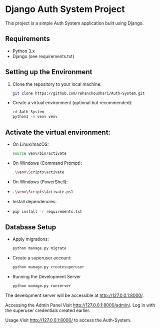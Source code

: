 # Django Auth System Project

This project is a simple Auth System application built using Django.

## Requirements

- Python 3.x
- Django (see requirements.txt)

## Setting up the Environment

1. Clone the repository to your local machine:

   ```bash
   git clone https://github.com/rehanchoudhari/Auth-System.git


- Create a virtual environment (optional but recommended):

   ```bash
   cd Auth-System
   python3 -m venv venv


## Activate the virtual environment:

- On Linux/macOS:

   ```bash
   source venv/bin/activate

- On Windows (Command Prompt):

   ```bash
   .\venv\Scripts\activate

- On Windows (PowerShell):
- 
   ```bash
   .\venv\Scripts\Activate.ps1

- Install dependencies:
- 
   ```bash
   pip install -r requirements.txt


## Database Setup

- Apply migrations:

   ```bash
   python manage.py migrate

- Create a superuser account:
   ```bash
   python manage.py createsuperuser

- Running the Development Server
   ```bash
   python manage.py runserver

The development server will be accessible at http://127.0.0.1:8000/.


Accessing the Admin Panel
Visit http://127.0.0.1:8000/admin/.
Log in with the superuser credentials created earlier.

Usage
Visit http://127.0.0.1:8000/ to access the Auth-System.



